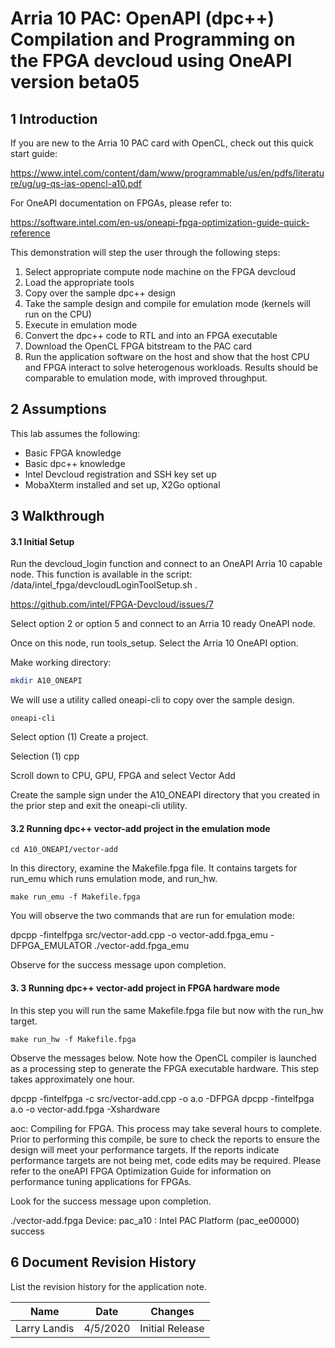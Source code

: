 

# Arria 10 PAC: OpenAPI (dpc++) Compilation and Programming on the FPGA devcloud using OneAPI version beta05

 

## 1       Introduction

If you are new to the Arria 10 PAC card with OpenCL, check out this quick start guide:

https://www.intel.com/content/dam/www/programmable/us/en/pdfs/literature/ug/ug-qs-ias-opencl-a10.pdf

For OneAPI documentation on FPGAs, please refer to:

https://software.intel.com/en-us/oneapi-fpga-optimization-guide-quick-reference

This demonstration will step the user through the following steps:

1. Select appropriate compute node machine on the FPGA devcloud
2. Load the appropriate tools
3. Copy over the sample dpc++ design
4. Take the sample design and compile for emulation mode (kernels will run on the CPU)
6. Execute in emulation mode
7. Convert the dpc++ code to RTL and into an FPGA executable 
8. Download the OpenCL FPGA bitstream to the PAC card
9. Run the application software on the host and show that the host CPU  and FPGA interact to solve heterogenous workloads. Results should be comparable to emulation mode, with improved throughput.



## 2       Assumptions

This lab assumes the following:

- Basic FPGA knowledge
- Basic dpc++ knowledge
- Intel Devcloud registration and SSH key set up
- MobaXterm installed and set up, X2Go optional



## 3       Walkthrough

#### 3.1            Initial Setup

Run the devcloud_login function and connect to an OneAPI Arria 10 capable node. This function is available in the script: /data/intel_fpga/devcloudLoginToolSetup.sh .

https://github.com/intel/FPGA-Devcloud/issues/7

Select option 2 or option 5 and connect to an Arria 10 ready OneAPI node.

Once on this node, run tools_setup. Select the Arria 10 OneAPI option.

Make  working directory:

```bash
mkdir A10_ONEAPI
```

We will use a utility called oneapi-cli to copy over the sample design.

```
oneapi-cli
```

Select option (1) Create a project.

Selection (1) cpp

Scroll down to CPU, GPU, FPGA and select Vector Add

Create the sample sign under the A10_ONEAPI directory that you created in the prior step and exit the oneapi-cli utility.

#### 3.2 Running dpc++ vector-add project in the emulation mode

```
cd A10_ONEAPI/vector-add
```

In this directory, examine the Makefile.fpga file. It contains targets for run_emu which runs emulation mode, and run_hw.

```
make run_emu -f Makefile.fpga
```

You will observe the two commands that are run for emulation mode:

dpcpp  -fintelfpga src/vector-add.cpp -o vector-add.fpga_emu -DFPGA_EMULATOR
./vector-add.fpga_emu

Observe for the success message upon completion.

#### 3. 3 Running dpc++ vector-add project in FPGA hardware mode

In this step you will run the same Makefile.fpga file but now with the run_hw target.

```
make run_hw -f Makefile.fpga
```

Observe the messages below. Note how the OpenCL compiler is launched as a processing step to generate the FPGA executable hardware. This step takes approximately one hour.

dpcpp  -fintelfpga -c src/vector-add.cpp -o a.o -DFPGA
dpcpp  -fintelfpga a.o -o vector-add.fpga -Xshardware

aoc: Compiling for FPGA. This process may take several hours to complete.  Prior to performing this compile, be sure to check the reports to ensure the design will meet your performance targets.  If the reports indicate performance targets are not being met, code edits may be required.  Please refer to the oneAPI FPGA Optimization Guide for information on performance tuning applications for FPGAs.



Look for the success message upon completion.

./vector-add.fpga
Device: pac_a10 : Intel PAC Platform (pac_ee00000)
success

## 6       Document Revision History

List the revision history for the application note.

| Name         | Date     | Changes         |
| ------------ | -------- | --------------- |
| Larry Landis | 4/5/2020 | Initial Release |



 
